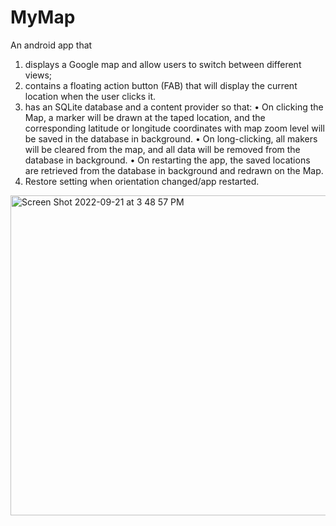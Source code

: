 # MyMap

An android app that 
1) displays a Google map and allow users to switch between different views;
2) contains a floating action button (FAB) that will display the current location when the user clicks it.
3) has an SQLite database and a content provider so that:
  • On clicking the Map, a marker will be drawn at the taped location, and the corresponding latitude or longitude coordinates with map zoom level will be saved in the database in background.
  • On long-clicking, all makers will be cleared from the map, and all data will be removed from the database in background.
  • On restarting the app, the saved locations are retrieved from the database in background and redrawn on the Map.
4) Restore setting when orientation changed/app restarted.

<img width="512" alt="Screen Shot 2022-09-21 at 3 48 57 PM" src="https://user-images.githubusercontent.com/71808318/191623826-fbd97c9e-eba2-465e-a627-236a2b28ff41.png">

